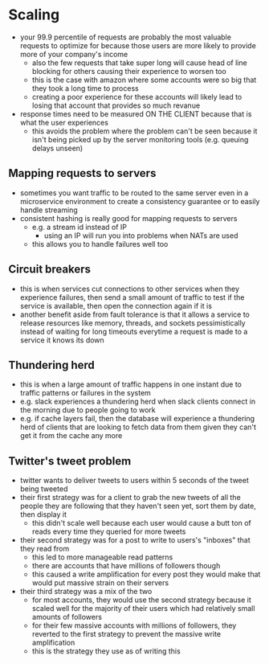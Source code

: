 # Scaling

- your 99.9 percentile of requests are probably the most valuable requests to optimize for because those users are more likely to provide more of your company's income
  - also the few requests that take super long will cause head of line blocking for others causing their experience to worsen too
  - this is the case with amazon where some accounts were so big that they took a long time to process
  - creating a poor experience for these accounts will likely lead to losing that account that provides so much revanue
- response times need to be measured ON THE CLIENT because that is what the user experiences
  - this avoids the problem where the problem can't be seen because it isn't being picked up by the server monitoring tools (e.g. queuing delays unseen)

## Mapping requests to servers

- sometimes you want traffic to be routed to the same server even in a microservice environment to create a consistency guarantee or to easily handle streaming
- consistent hashing is really good for mapping requests to servers
  - e.g. a stream id instead of IP
    - using an IP will run you into problems when NATs are used
  - this allows you to handle failures well too

## Circuit breakers

- this is when services cut connections to other services when they experience failures, then send a small amount of traffic to test if the service is available, then open the connection again if it is
- another benefit aside from fault tolerance is that it allows a service to release resources like memory, threads, and sockets pessimistically instead of waiting for long timeouts everytime a request is made to a service it knows its down

## Thundering herd

- this is when a large amount of traffic happens in one instant due to traffic patterns or failures in the system
- e.g. slack experiences a thundering herd when slack clients connect in the morning due to people going to work
- e.g. if cache layers fail, then the database will experience a thundering herd of clients that are looking to fetch data from them given they can't get it from the cache any more

## Twitter's tweet problem

- twitter wants to deliver tweets to users within 5 seconds of the tweet being tweeted
- their first strategy was for a client to grab the new tweets of all the people they are following that they haven't seen yet, sort them by date, then display it
  - this didn't scale well because each user would cause a butt ton of reads every time they queried for more tweets
- their second strategy was for a post to write to users's "inboxes" that they read from
  - this led to more manageable read patterns
  - there are accounts that have millions of followers though
  - this caused a write amplification for every post they would make that would put massive strain on their servers
- their third strategy was a mix of the two
  - for most accounts, they would use the second strategy because it scaled well for the majority of their users which had relatively small amounts of followers
  - for their few massive accounts with millions of followers, they reverted to the first strategy to prevent the massive write amplification
  - this is the strategy they use as of writing this
